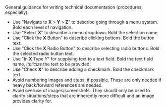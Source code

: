 General guidance for writing technical documentation (procedures, especially).
 
- Use "Navigate to **X** > **Y** > **Z**" to describe going through a menu system. Bold each level of navigation.
- Use "Select **X**" to describe a menu dropdown. Bold the selection name.
- Use "Click the **X** Button" to describe clicking buttons. Bold the button text.
- Use "Click the **X** Radio Button" to describe selecting radio buttons. Bold the selected radio button text.
- Use "In **X** Type _Y_" for supplying text to a text field. Bold the text field name, _italicize_ the text to be provided.
- Use "Check **X**" to describe adding a checkmark. Bold the checkmark text.
- Avoid numbering images and steps, if possible. These are only needed if heavy back/forward references are needed.
- Avoid overuse of images/screenshots. They should only be used to clarify situations/steps that are inherently more difficult and an image provides clarity for.
